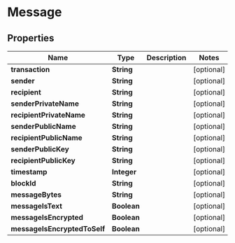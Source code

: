 # Message

## Properties
Name | Type | Description | Notes
------------ | ------------- | ------------- | -------------
**transaction** | **String** |  |  [optional]
**sender** | **String** |  |  [optional]
**recipient** | **String** |  |  [optional]
**senderPrivateName** | **String** |  |  [optional]
**recipientPrivateName** | **String** |  |  [optional]
**senderPublicName** | **String** |  |  [optional]
**recipientPublicName** | **String** |  |  [optional]
**senderPublicKey** | **String** |  |  [optional]
**recipientPublicKey** | **String** |  |  [optional]
**timestamp** | **Integer** |  |  [optional]
**blockId** | **String** |  |  [optional]
**messageBytes** | **String** |  |  [optional]
**messageIsText** | **Boolean** |  |  [optional]
**messageIsEncrypted** | **Boolean** |  |  [optional]
**messageIsEncryptedToSelf** | **Boolean** |  |  [optional]
